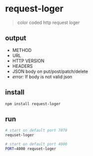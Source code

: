 # request-loger
> color coded http request loger

## output
* METHOD
* URL
* HTTP VERSION
* HEADERS
* JSON body on put/post/patch/delete
 * *error:* If body is not valid json

## install
`npm install request-loger`

## run
``` sh 
# start on default port 7070
requset-loger
```
``` sh 
# start on default port 4000
PORT=4000 requset-loger
```
